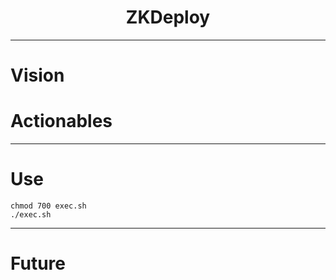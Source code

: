 <h1 align="center">
  ZKDeploy
</h1>

<p align="center"> </p>

-----

# Vision

> 
  
# Actionables

-----

# Use
```
chmod 700 exec.sh
./exec.sh
```

-----

# Future
